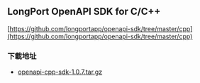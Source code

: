 ## LongPort OpenAPI SDK for C/C++

[https://github.com/longportapp/openapi-sdk/tree/master/cpp](https://github.com/longportapp/openapi-sdk/tree/master/cpp)

### 下載地址

- [openapi-cpp-sdk-1.0.7.tar.gz](https://static.lbkrs.com/openapi-sdk/openapi-cpp-sdk-1.0.7.tar.gz)

